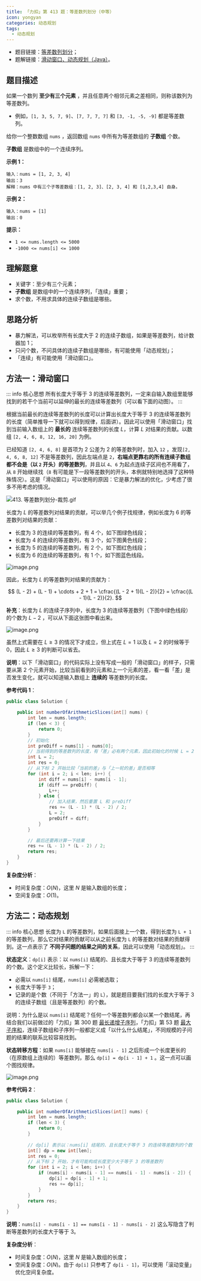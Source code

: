 ```yaml
---
title: 「力扣」第 413 题：等差数列划分（中等）
icon: yongyan
categories: 动态规划
tags:
  - 动态规划
---
```


+ 题目链接：[等差数列划分](https://leetcode-cn.com/problems/arithmetic-slices/)；
+ 题解链接：[滑动窗口、动态规划（Java）](https://leetcode-cn.com/problems/arithmetic-slices/solution/hua-dong-chuang-kou-dong-tai-gui-hua-jav-3vpp/)。

## 题目描述

如果一个数列 **至少有三个元素** ，并且任意两个相邻元素之差相同，则称该数列为等差数列。

- 例如，`[1, 3, 5, 7, 9]`、`[7, 7, 7, 7]` 和 `[3, -1, -5, -9]` 都是等差数列。

给你一个整数数组 `nums` ，返回数组 `nums` 中所有为等差数组的 **子数组** 个数。

**子数组** 是数组中的一个连续序列。

**示例 1：**

```
输入：nums = [1, 2, 3, 4]
输出：3
解释：nums 中有三个子等差数组：[1, 2, 3]、[2, 3, 4] 和 [1,2,3,4] 自身。
```

**示例 2：**

```
输入：nums = [1]
输出：0
```

**提示：**

- `1 <= nums.length <= 5000`
- `-1000 <= nums[i] <= 1000`

## 理解题意

+ 关键字：至少有三个元素；
+ **子数组** 是数组中的一个连续序列，「连续」重要；
+ 求个数，不用求具体的连续子数组是哪些。

## 思路分析

+ 暴力解法，可以枚举所有长度大于 $2$ 的连续子数组，如果是等差数列，给计数器加 $1$；
+ 只问个数，不问具体的连续子数组是哪些，有可能使用「动态规划」；
+ 「连续」有可能使用「滑动窗口」。


## 方法一：滑动窗口

::: info 核心思想
所有长度大于等于 $3$ 的连续等差数列，一定来自输入数组里能够找到的若干个当前可以延伸的最长的连续等差数列（可以看下面的动图）。
:::


根据当前最长的连续等差数列的长度可以计算出长度大于等于 $3$ 的连续等差数列的长度（简单推导一下就可以得到规律，后面讲）。因此可以使用「滑动窗口」找到当前输入数组上的 **最长的** 连续等差数列的长度 $L$，计算 $L$ 对结果的贡献。以数组 `[2, 4, 6, 8, 12, 16, 20]` 为例。

已经知道 `[2, 4, 6, 8]` 是首项为 $2$ 公差为 $2$ 的等差数列时，加入 `12` ，发现`[2, 4, 6, 8, 12]` 不是等差数列，因此左端点是 `2`，**右端点更靠右的所有连续子数组都不会是（以 `2` 开头）的等差数列**，并且以 `4`、`6` 为起点连续子区间也不用看了，从 `8` 开始继续找（`8` 有可能是下一段等差数列的开头，本例就特别地选择了这种特殊情况）。这是「滑动窗口」可以使用的原因：它是暴力解法的优化，少考虑了很多不用考虑的情况。

![413. 等差数列划分-裁剪.gif](https://pic.leetcode-cn.com/1628592765-vUETXy-413.%20%E7%AD%89%E5%B7%AE%E6%95%B0%E5%88%97%E5%88%92%E5%88%86-%E8%A3%81%E5%89%AA.gif)



长度为 $L$ 的等差数列对结果的贡献，可以举几个例子找规律，例如长度为 $6$ 的等差数列对结果的贡献：

+ 长度为 $3$ 的连续的等差数列，有 $4$ 个，如下图绿色线段；
+ 长度为 $4$ 的连续的等差数列，有 $3$ 个，如下图黄色线段；
+ 长度为 $5$ 的连续的等差数列，有 $2$ 个，如下图红色线段；
+ 长度为 $6$ 的连续的等差数列，有 $1$ 个，如下图蓝色线段。

![image.png](https://pic.leetcode-cn.com/1628582535-izgiJk-image.png)

因此，长度为 $L$ 的等差数列对结果的贡献为：

$$
(L - 2) + (L - 1) + \cdots + 2 + 1 = \cfrac{(L - 2 + 1)(L - 2)}{2} = \cfrac{(L - 1)(L - 2)}{2}.
$$

**补充**：长度为 $L$ 的连续子序列中，长度为 $3$ 的连续等差数列（下图中绿色线段）的个数为 $L - 2$ ，可以从下面这张图中看出来。

![image.png](https://pic.leetcode-cn.com/1628602740-GEjkXJ-image.png)

虽然上式需要在 $L \ge 3$ 的情况下才成立，但上式在 $L = 1$ 以及 $L = 2$ 的时候等于 $0$，因此 $L \ge 3$ 的判断可以省去。

**说明**：以下「滑动窗口」的代码实际上没有写成一般的「滑动窗口」的样子，只需要从第 2 个元素开始，比较当前看到的元素和上一个元素的差，看一看「差」是否发生变化，就可以知道输入数组上 **连续的** 等差数列的长度。


**参考代码 1**：

```java
public class Solution {

    public int numberOfArithmeticSlices(int[] nums) {
        int len = nums.length;
        if (len < 3) {
            return 0;
        }
        // 初始化
        int preDiff = nums[1] - nums[0];
        // 当前得到的等差数列的长度，有「差」必有两个元素，因此初始化的时候 L = 2
        int L = 2;
        int res = 0;
        // 从下标 2 开始比较「当前的差」与「上一轮的差」是否相等
        for (int i = 2; i < len; i++) {
            int diff = nums[i] - nums[i - 1];
            if (diff == preDiff) {
                L++;
            } else {
                // 加入结果，然后重置 L 和 preDiff
                res += (L - 1) * (L - 2) / 2;
                L = 2;
                preDiff = diff;
            }
        }

        // 最后还要再计算一下结果
        res += (L - 1) * (L - 2) / 2;
        return res;
    }
}
```

**复杂度分析**：

+ 时间复杂度：$O(N)$，这里 $N$ 是输入数组的长度；
+ 空间复杂度：$O(1)$。

## 方法二：动态规划

::: info 核心思想
长度为 `L` 的等差数列，如果后面接上一个数，得到长度为 `L + 1` 的等差数列，那么它对结果的贡献可以从之前长度为 `L` 的等差数对结果的贡献得到。这一点表示了 **不同子问题的结果之间的关系**，因此可以使用「动态规划」。
:::

**状态定义**：`dp[i]` 表示：以 `nums[i]` 结尾的、且长度大于等于 $3$ 的连续等差数列的个数。这个定义比较长，拆解一下：

+ 必需以 `nums[i]` 结尾，`nums[i]` 必需被选取；
+ 长度大于等于 `3`；
+ 记录的是个数（不同于「方法一」的 `L`），就是题目要我们找的长度大于等于 3 的连续子数组（且是等差数列）的个数。



说明：为什么是以 `nums[i]` 结尾呢？任何一个等差数列都会以某一个数结尾，再结合我们以前做过的「力扣」第 300 题 [最长递增子序列](/problems/longest-increasing-subsequence/)，「力扣」第 53 题 [最大子序和](/problems/maximum-subarray/)，连续子数组和子序列一般都定义成「以什么什么结尾」，不同规模的子问题的结果的联系比较容易找到。

**状态转移方程**：如果 `nums[i]` 能够接在 `nums[i - 1]` 之后形成一个长度更长的（在原数组上连续的）等差数列，那么 `dp[i] = dp[i - 1] + 1` 。这一点可以画个图找规律。

![image.png](https://pic.leetcode-cn.com/1628582064-PctBWQ-image.png)

**参考代码 2**：

```java
public class Solution {

    public int numberOfArithmeticSlices(int[] nums) {
        int len = nums.length;
        if (len < 3) {
            return 0;
        }
        
        // dp[i] 表示以：nums[i] 结尾的、且长度大于等于 3 的连续等差数列的个数
        int[] dp = new int[len];
        int res = 0;
        // 从下标 2 开始，才有可能构成长度至少大于等于 3 的等差数列
        for (int i = 2; i < len; i++) {
            if (nums[i] - nums[i - 1] == nums[i - 1] - nums[i - 2]) {
                dp[i] = dp[i - 1] + 1;
                res += dp[i];
            }
        }
        return res;
    }
}
```

**说明**：`nums[i] - nums[i - 1] == nums[i - 1] - nums[i - 2]` 这么写隐含了判断等差数列的长度大于等于 $3$。

**复杂度分析**：

+ 时间复杂度：$O(N)$，这里 $N$ 是输入数组的长度；
+ 空间复杂度：$O(N)$。由于 `dp[i]` 只参考了 `dp[i - 1]`，可以使用「滚动变量」优化空间复杂度。